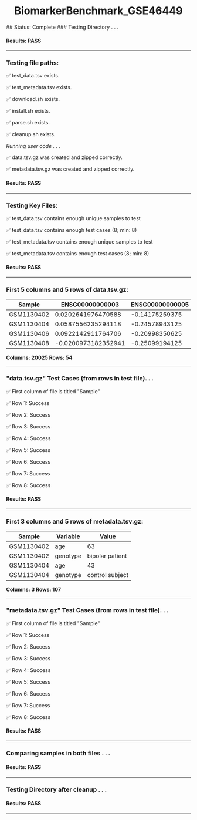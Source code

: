 <h1><center>BiomarkerBenchmark_GSE46449</center></h1>
## Status: Complete
### Testing Directory . . .

#### Results: PASS
---
### Testing file paths:

&#9989;	test_data.tsv exists.

&#9989;	test_metadata.tsv exists.

&#9989;	download.sh exists.

&#9989;	install.sh exists.

&#9989;	parse.sh exists.

&#9989;	cleanup.sh exists.

*Running user code . . .*

&#9989;	data.tsv.gz was created and zipped correctly.

&#9989;	metadata.tsv.gz was created and zipped correctly.

#### Results: PASS
---
### Testing Key Files:

&#9989;	test_data.tsv contains enough unique samples to test

&#9989;	test_data.tsv contains enough test cases (8; min: 8)

&#9989;	test_metadata.tsv contains enough unique samples to test

&#9989;	test_metadata.tsv contains enough test cases (8; min: 8)

#### Results: PASS
---

### First 5 columns and 5 rows of data.tsv.gz:

|	Sample	|	ENSG00000000003	|	ENSG00000000005	|	ENSG00000000419	|	ENSG00000000457	|
|	---	|	---	|	---	|	---	|	---	|
|	GSM1130402	|	0.0202641976470588	|	-0.14175259375	|	2.58737455555556	|	0.8587138678125	|
|	GSM1130404	|	0.0587556235294118	|	-0.24578943125	|	2.54149497444444	|	0.930790499375	|
|	GSM1130406	|	0.0922142911764706	|	-0.20998350625	|	2.49371666444444	|	0.836950650625	|
|	GSM1130408	|	-0.0200973182352941	|	-0.25099194125	|	2.55333590888889	|	0.7800103009375	|

**Columns: 20025 Rows: 54**

---
### "data.tsv.gz" Test Cases (from rows in test file). . .

&#9989;	First column of file is titled "Sample"

&#9989;	Row 1: Success

&#9989;	Row 2: Success

&#9989;	Row 3: Success

&#9989;	Row 4: Success

&#9989;	Row 5: Success

&#9989;	Row 6: Success

&#9989;	Row 7: Success

&#9989;	Row 8: Success

#### Results: PASS
---
### First 3 columns and 5 rows of metadata.tsv.gz:

|	Sample	|	Variable	|	Value	|
|	---	|	---	|	---	|
|	GSM1130402	|	age	|	63	|
|	GSM1130402	|	genotype	|	bipolar patient	|
|	GSM1130404	|	age	|	43	|
|	GSM1130404	|	genotype	|	control subject	|

**Columns: 3 Rows: 107**

---
### "metadata.tsv.gz" Test Cases (from rows in test file). . .

&#9989;	First column of file is titled "Sample"

&#9989;	Row 1: Success

&#9989;	Row 2: Success

&#9989;	Row 3: Success

&#9989;	Row 4: Success

&#9989;	Row 5: Success

&#9989;	Row 6: Success

&#9989;	Row 7: Success

&#9989;	Row 8: Success

#### Results: PASS
---
### Comparing samples in both files . . .

#### Results: PASS

---
### Testing Directory after cleanup . . .

#### Results: PASS
---
